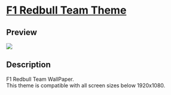 # [F1 Redbull Team Theme](https://chromewebstore.google.com/detail/f1-redbull-team-theme/megbpbonoeimncdkikafpannffolamin)

## Preview

![](https://lh3.googleusercontent.com/CnmTDUEG4LJTFhYpWBsMtF6p7osHyEkQ7icNfBR2bC7UnxQVr5ID1I74MQ53SZ1wrBaH2sjnRM2jyjE497k6UaSUSw=s1280-w1280-h800)

## Description

F1 Redbull Team WallPaper.  
This theme is compatible with all screen sizes below 1920x1080.
